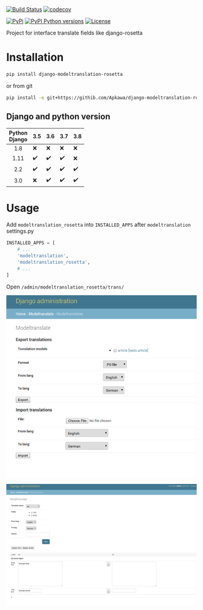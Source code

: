 [![Build Status](https://travis-ci.org/Apkawa/django-modeltranslation-rosetta.svg?branch=master)](https://travis-ci.org/Apkawa/django-modeltranslation-rosetta)
[![codecov](https://codecov.io/gh/Apkawa/django-modeltranslation-rosetta/branch/master/graph/badge.svg)](https://codecov.io/gh/Apkawa/django-modeltranslation-rosetta)

[![PyPi](https://img.shields.io/pypi/v/django-modeltranslation-rosetta.svg)](https://pypi.python.org/pypi/django-modeltranslation-rosetta)
[![PyPI Python versions](https://img.shields.io/pypi/pyversions/django-modeltranslation-rosetta.svg)](https://pypi.python.org/pypi/django-modeltranslation-rosetta)
[![License](https://img.shields.io/badge/license-MIT-blue.svg)](LICENSE)

Project for interface translate fields like django-rosetta

# Installation

```bash
pip install django-modeltranslation-rosetta

```

or from git

```bash
pip install -e git+https://githib.com/Apkawa/django-modeltranslation-rosetta.git#egg=django-modeltranslation-rosetta
```

## Django and python version

| Python<br/>Django |        3.5         |      3.6           |      3.7           |       3.8          |
|:-----------------:|--------------------|--------------------|--------------------|--------------------|
| 1.8               |       :x:          |      :x:           |       :x:          |      :x:           |
| 1.11              | :heavy_check_mark: | :heavy_check_mark: | :heavy_check_mark: |      :x:           |
| 2.2               | :heavy_check_mark: | :heavy_check_mark: | :heavy_check_mark: | :heavy_check_mark: |
| 3.0               |       :x:          | :heavy_check_mark: | :heavy_check_mark: | :heavy_check_mark: |


# Usage
Add `modeltranslation_rosetta` into `INSTALLED_APPS` after `modeltranslation`
settings.py
```python
INSTALLED_APPS = [
    # ...
    'modeltranslation',
    'modeltranslation_rosetta',
    # ...
]
```
Open `/admin/modeltranslation_rosetta/trans/`

![](docs/source/images/import_export_all_models.png)

![](docs/source/images/import_export_model.png)
